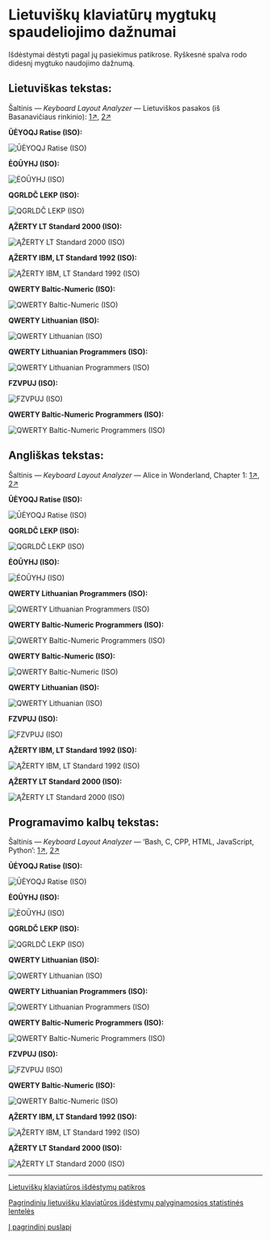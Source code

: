 
# Lietuviškų klaviatūrų mygtukų spaudeliojimo dažnumai

Išdėstymai dėstyti pagal jų pasiekimus patikrose.
Ryškesnė spalva rodo didesnį mygtuko naudojimo dažnumą.


## Lietuviškas tekstas:

Šaltinis — _Keyboard Layout Analyzer_ — Lietuviškos pasakos (iš Basanavičiaus rinkinio): [1↗](http://patorjk.com/keyboard-layout-analyzer/#/load/DLqKXSHF), [2↗](http://patorjk.com/keyboard-layout-analyzer/#/load/Qqs29kvs)

__ŪĖYOQJ Ratise (ISO):__

![ŪĖYOQJ Ratise (ISO)](images/ueyoqj-ratise-iso-spauda-liet.png)

__ĖOŪYHJ (ISO):__

![ĖOŪYHJ (ISO)](images/eouyhj-iso-spauda-liet.png)

__QGRLDČ LEKP (ISO):__

![QGRLDČ LEKP (ISO)](images/qgrldc-lekp-iso-spauda-liet.png)

__ĄŽERTY LT Standard 2000 (ISO):__

![ĄŽERTY LT Standard 2000 (ISO)](images/azerty-lt-standard-iso-spauda-liet.png)

__ĄŽERTY IBM, LT Standard 1992 (ISO):__

![ĄŽERTY IBM, LT Standard 1992 (ISO)](images/azerty-lt-ibm-iso-spauda-liet.png)

__QWERTY Baltic-Numeric (ISO):__

![QWERTY Baltic-Numeric (ISO)](images/qwerty-baltic-numeric-iso-spauda-liet.png)

__QWERTY Lithuanian (ISO):__

![QWERTY Lithuanian (ISO)](images/qwerty-lt-iso-spauda-liet.png)

__QWERTY Lithuanian Programmers (ISO):__

![QWERTY Lithuanian Programmers (ISO)](images/qwerty-lt-programmers-iso-spauda-liet.png)

__FZVPUJ (ISO):__

![FZVPUJ (ISO)](images/fzvpuj-iso-spauda-liet.png)

__QWERTY Baltic-Numeric Programmers (ISO):__

![QWERTY Baltic-Numeric Programmers (ISO)](images/qwerty-baltic-numeric-programmers-iso-spauda-liet.png)


## Angliškas tekstas:

Šaltinis — _Keyboard Layout Analyzer_ — Alice in Wonderland, Chapter 1: [1↗](http://patorjk.com/keyboard-layout-analyzer/#/load/FJzXXpSR), [2↗](http://patorjk.com/keyboard-layout-analyzer/#/load/MM6QwmSV)

__ŪĖYOQJ Ratise (ISO):__

![ŪĖYOQJ Ratise (ISO)](images/ueyoqj-ratise-iso-spauda-eng.png)

__QGRLDČ LEKP (ISO):__

![QGRLDČ LEKP (ISO)](images/qgrldc-lekp-iso-spauda-eng.png)

__ĖOŪYHJ (ISO):__

![ĖOŪYHJ (ISO)](images/eouyhj-iso-spauda-eng.png)

__QWERTY Lithuanian Programmers (ISO):__

![QWERTY Lithuanian Programmers (ISO)](images/qwerty-lt-programmers-iso-spauda-eng.png)

__QWERTY Baltic-Numeric Programmers (ISO):__

![QWERTY Baltic-Numeric Programmers (ISO)](images/qwerty-baltic-numeric-programmers-iso-spauda-eng.png)

__QWERTY Baltic-Numeric (ISO):__

![QWERTY Baltic-Numeric (ISO)](images/qwerty-baltic-numeric-iso-spauda-eng.png)

__QWERTY Lithuanian (ISO):__

![QWERTY Lithuanian (ISO)](images/qwerty-lt-iso-spauda-eng.png)

__FZVPUJ (ISO):__

![FZVPUJ (ISO)](images/fzvpuj-iso-spauda-eng.png)

__ĄŽERTY IBM, LT Standard 1992 (ISO):__

![ĄŽERTY IBM, LT Standard 1992 (ISO)](images/azerty-lt-ibm-iso-spauda-eng.png)

__ĄŽERTY LT Standard 2000 (ISO):__

![ĄŽERTY LT Standard 2000 (ISO)](images/azerty-lt-standard-iso-spauda-eng.png)


## Programavimo kalbų tekstas:

Šaltinis — _Keyboard Layout Analyzer_ — ‘Bash, C, CPP, HTML, JavaScript, Python’: [1↗](http://patorjk.com/keyboard-layout-analyzer/#/load/3XvH0gml), [2↗](http://patorjk.com/keyboard-layout-analyzer/#/load/NQJQCVs9)

__ŪĖYOQJ Ratise (ISO):__

![ŪĖYOQJ Ratise (ISO)](images/ueyoqj-ratise-iso-spauda-prog.png)

__ĖOŪYHJ (ISO):__

![ĖOŪYHJ (ISO)](images/eouyhj-iso-spauda-prog.png)

__QGRLDČ LEKP (ISO):__

![QGRLDČ LEKP (ISO)](images/qgrldc-lekp-iso-spauda-prog.png)

__QWERTY Lithuanian (ISO):__

![QWERTY Lithuanian (ISO)](images/qwerty-lt-iso-spauda-prog.png)

__QWERTY Lithuanian Programmers (ISO):__

![QWERTY Lithuanian Programmers (ISO)](images/qwerty-lt-programmers-iso-spauda-prog.png)

__QWERTY Baltic-Numeric Programmers (ISO):__

![QWERTY Baltic-Numeric Programmers (ISO)](images/qwerty-baltic-numeric-programmers-iso-spauda-prog.png)

__FZVPUJ (ISO):__

![FZVPUJ (ISO)](images/fzvpuj-iso-spauda-prog.png)

__QWERTY Baltic-Numeric (ISO):__

![QWERTY Baltic-Numeric (ISO)](images/qwerty-baltic-numeric-iso-spauda-prog.png)

__ĄŽERTY IBM, LT Standard 1992 (ISO):__

![ĄŽERTY IBM, LT Standard 1992 (ISO)](images/azerty-lt-ibm-iso-spauda-prog.png)

__ĄŽERTY LT Standard 2000 (ISO):__

![ĄŽERTY LT Standard 2000 (ISO)](images/azerty-lt-standard-iso-spauda-prog.png)


-----------------------------------------

[Lietuviškų klaviatūros išdėstymų patikros](lt-isdestymu-patikros.md)

[Pagrindinių lietuviškų klaviatūros išdėstymų palyginamosios statistinės lentelės](lt-isdestymu-statistines-lenteles.md)

[Į pagrindinį puslapį](README.md)

